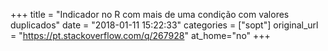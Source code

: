 +++
title = "Indicador no R com mais de uma condição com valores duplicados"
date = "2018-01-11 15:22:33"
categories = ["sopt"]
original_url = "https://pt.stackoverflow.com/q/267928"
at_home="no"
+++

